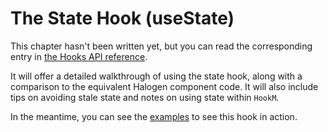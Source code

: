 # The State Hook (useState)

This chapter hasn't been written yet, but you can read the corresponding entry in [the Hooks API reference](./07-Hooks-API.md).

It will offer a detailed walkthrough of using the state hook, along with a comparison to the equivalent Halogen component code. It will also include tips on avoiding stale state and notes on using state within `HookM`.

In the meantime, you can see the [examples](../examples/Example/Hooks) to see this hook in action.